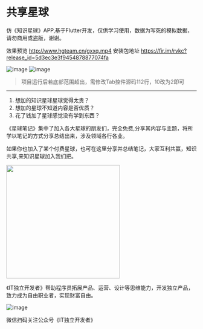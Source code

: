 # 共享星球

仿《知识星球》APP,基于Flutter开发，仅供学习使用，数据为写死的模拟数据，请勿商用或盗版，谢谢。

效果预览 http://www.hgteam.cn/gxxq.mp4
安装包地址 https://fir.im/rvkc?release_id=5d3ec3e3f9454878877074fa

![image](https://note.youdao.com/yws/api/personal/file/30804715DE4143BE8E36660B92EB0DB9?method=download&shareKey=e11564b83722bdbfea4c0054ab623761)
![image](https://note.youdao.com/yws/api/personal/file/E881299C7EEB443C856CA5275DE84A89?method=download&shareKey=f8092d1435f567a21c75cc91205e6182)

> 项目运行后若底部范围超出，需修改Tab控件源码112行，10改为2即可

----------------------------------------------------------------

1. 想加的知识星球星球觉得太贵？
2. 想加的星球不知道内容是否优质？
3. 花了钱加了星球感觉没有学到东西？

《星球笔记》集中了加入各大星球的朋友们，完全免费,分享其内容与主题，将所学以笔记的方式分享总结出来，涉及领域各行各业。

如果你也加入了某个付费星球，也可在这里分享并总结笔记，大家互利共赢，知识共享,来知识星球加入我们把。

<img src="https://note.youdao.com/yws/api/personal/file/1CBA7486C43145A2B31D0EC048C8FCA4?method=download&shareKey=8b8080f2e2b9b18fc5a19f966252a59f" width="300" hegiht="313" align=center />


《IT独立开发者》帮助程序员拓展产品、运营、设计等思维能力，开发独立产品，致力成为自由职业者，实现财富自由。

![image](https://note.youdao.com/yws/api/personal/file/3002024D05CB4DE093FE3D5B1C5F768E?method=download&shareKey=df4c885cbea566bf95c0a9cf515984d5)

微信扫码关注公众号《IT独立开发者》
